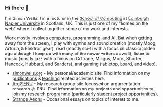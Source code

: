 ### Hi there 👋

I'm Simon Wells. I'm a lecturer in the [School of Computing](https://www.napier.ac.uk/about-us/our-schools/school-of-computing) at [Edinburgh Napier University](https://www.napier.ac.uk) in Scotland, UK. This is just one of my "homes on the web" where I collect together some of my work and interests. 

Work mostly involves computers, programming, and AI. But when getting away from the screen, I play with synths and sound creation (mostly Moog, Arturia, & Elektron gear), read (mostly sci-fi with a focus on classic/golden age although I keep up with many of the newer writers as well), listen to music (mostly jazz with a focus on Coltrane, Mingus, Monk, Shorter, Hancock, Hubbard, and Sanders), and gaming (tabletop, board, and video).

- [simonwells.org](http://www.simonwells.org) - My personal/academic site. Find information on my [publications](http://www.simonwells.org/publications/) & [teaching](http://www.simonwells.org/teaching/) related activities here.
- [Arg@ENU](http://arg.napier.ac.uk) - My research group site focussed on argumentation research @ ENU. Find information on my projects and opportunities to join my research programme (particularly [student project opportunities](http://arg.napier.ac.uk/admin/studentprojects/)).
- [Strange Aeons](http://www.strangeaeons.org) - Occasional essays on topics of interest to me.


<!--
**siwells/siwells** is a ✨ _special_ ✨ repository because its `README.md` (this file) appears on your GitHub profile.

Here are some ideas to get you started:

- 🔭 I’m currently working on ...
- 🌱 I’m currently learning ...
- 👯 I’m looking to collaborate on ...
- 🤔 I’m looking for help with ...
- 💬 Ask me about ...
- 📫 How to reach me: ...
- 😄 Pronouns: ...
- ⚡ Fun fact: ...
-->
